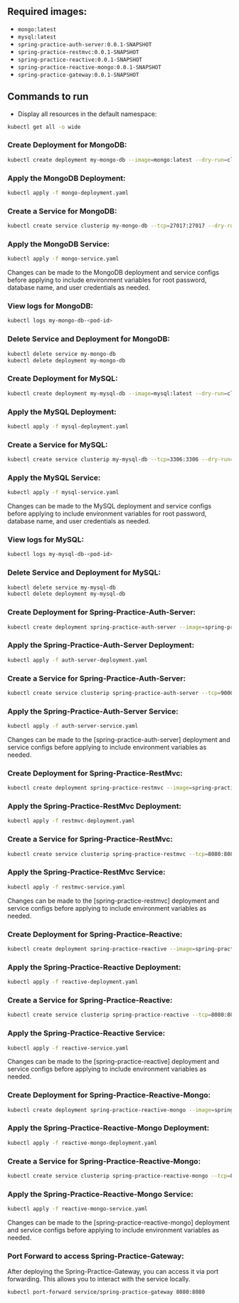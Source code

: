 ## Required images:

- `mongo:latest`
- `mysql:latest`
- `spring-practice-auth-server:0.0.1-SNAPSHOT`
- `spring-practice-restmvc:0.0.1-SNAPSHOT`
- `spring-practice-reactive:0.0.1-SNAPSHOT`
- `spring-practice-reactive-mongo:0.0.1-SNAPSHOT`
- `spring-practice-gateway:0.0.1-SNAPSHOT`

## Commands to run

- Display all resources in the default namespace:

```bash
kubectl get all -o wide
```

### Create Deployment for MongoDB:

```bash
kubectl create deployment my-mongo-db --image=mongo:latest --dry-run=client -o yaml > mongo-deployment.yaml
```

### Apply the MongoDB Deployment:

```bash
kubectl apply -f mongo-deployment.yaml
```

### Create a Service for MongoDB:

```bash
kubectl create service clusterip my-mongo-db --tcp=27017:27017 --dry-run=client -o yaml > mongo-service.yaml
```

### Apply the MongoDB Service:

```bash
kubectl apply -f mongo-service.yaml
```

Changes can be made to the MongoDB deployment and service configs before applying to include environment variables for
root password, database name, and user credentials as needed.

### View logs for MongoDB:

```bash
kubectl logs my-mongo-db-<pod-id>
```

### Delete Service and Deployment for MongoDB:

```bash
kubectl delete service my-mongo-db
kubectl delete deployment my-mongo-db
```

### Create Deployment for MySQL:

```bash
kubectl create deployment my-mysql-db --image=mysql:latest --dry-run=client -o yaml > mysql-deployment.yaml
```

### Apply the MySQL Deployment:

```bash
kubectl apply -f mysql-deployment.yaml
```

### Create a Service for MySQL:

```bash
kubectl create service clusterip my-mysql-db --tcp=3306:3306 --dry-run=client -o yaml > mysql-service.yaml
```

### Apply the MySQL Service:

```bash
kubectl apply -f mysql-service.yaml
```

Changes can be made to the MySQL deployment and service configs before applying to include environment variables for
root password, database name, and user credentials as needed.

### View logs for MySQL:

```bash
kubectl logs my-mysql-db-<pod-id>
```

### Delete Service and Deployment for MySQL:

```bash
kubectl delete service my-mysql-db
kubectl delete deployment my-mysql-db
```

### Create Deployment for Spring-Practice-Auth-Server:

```bash
kubectl create deployment spring-practice-auth-server --image=spring-practice-auth-server:0.0.1-SNAPSHOT --dry-run=client -o yaml > auth-server-deployment.yaml
```

### Apply the Spring-Practice-Auth-Server Deployment:

```bash
kubectl apply -f auth-server-deployment.yaml
```

### Create a Service for Spring-Practice-Auth-Server:

```bash
kubectl create service clusterip spring-practice-auth-server --tcp=9000:9000 --dry-run=client -o yaml > auth-server-service.yaml
```

### Apply the Spring-Practice-Auth-Server Service:

```bash
kubectl apply -f auth-server-service.yaml
```

Changes can be made to the [spring-practice-auth-server] deployment and service configs before applying to include
environment variables as needed.

### Create Deployment for Spring-Practice-RestMvc:

```bash
kubectl create deployment spring-practice-restmvc --image=spring-practice-restmvc:0.0.1-SNAPSHOT --dry-run=client -o yaml > restmvc-deployment.yaml
```

### Apply the Spring-Practice-RestMvc Deployment:

```bash
kubectl apply -f restmvc-deployment.yaml
```

### Create a Service for Spring-Practice-RestMvc:

```bash
kubectl create service clusterip spring-practice-restmvc --tcp=8080:8080 --dry-run=client -o yaml > restmvc-service.yaml
```

### Apply the Spring-Practice-RestMvc Service:

```bash
kubectl apply -f restmvc-service.yaml
```

Changes can be made to the [spring-practice-restmvc] deployment and service configs before applying to include
environment variables as needed.

### Create Deployment for Spring-Practice-Reactive:

```bash
kubectl create deployment spring-practice-reactive --image=spring-practice-reactive:0.0.1-SNAPSHOT --dry-run=client -o yaml > reactive-deployment.yaml
```

### Apply the Spring-Practice-Reactive Deployment:

```bash
kubectl apply -f reactive-deployment.yaml
```

### Create a Service for Spring-Practice-Reactive:

```bash
kubectl create service clusterip spring-practice-reactive --tcp=8080:8080 --dry-run=client -o yaml > reactive-service.yaml
```

### Apply the Spring-Practice-Reactive Service:

```bash
kubectl apply -f reactive-service.yaml
```

Changes can be made to the [spring-practice-reactive] deployment and service configs before applying to include
environment variables as needed.

### Create Deployment for Spring-Practice-Reactive-Mongo:

```bash
kubectl create deployment spring-practice-reactive-mongo --image=spring-practice-reactive-mongo:0.0.1-SNAPSHOT --dry-run=client -o yaml > reactive-mongo-deployment.yaml
```

### Apply the Spring-Practice-Reactive-Mongo Deployment:

```bash
kubectl apply -f reactive-mongo-deployment.yaml
```

### Create a Service for Spring-Practice-Reactive-Mongo:

```bash
kubectl create service clusterip spring-practice-reactive-mongo --tcp=8080:8080 --dry-run=client -o yaml > reactive-mongo-service.yaml
```

### Apply the Spring-Practice-Reactive-Mongo Service:

```bash
kubectl apply -f reactive-mongo-service.yaml
```

Changes can be made to the [spring-practice-reactive-mongo] deployment and service configs before applying to include
environment variables as needed.

### Port Forward to access Spring-Practice-Gateway:

After deploying the Spring-Practice-Gateway, you can access it via port forwarding.
This allows you to interact with the service locally.

```bash
kubectl port-forward service/spring-practice-gateway 8080:8080
```
